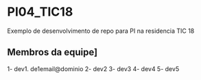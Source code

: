 # PI04_TIC18
Exemplo de desenvolvimento de repo para PI na residencia TIC 18

## Membros da equipe]

1- dev1. de1email@dominio
2- dev2
3- dev3
4- dev4
5- dev5

